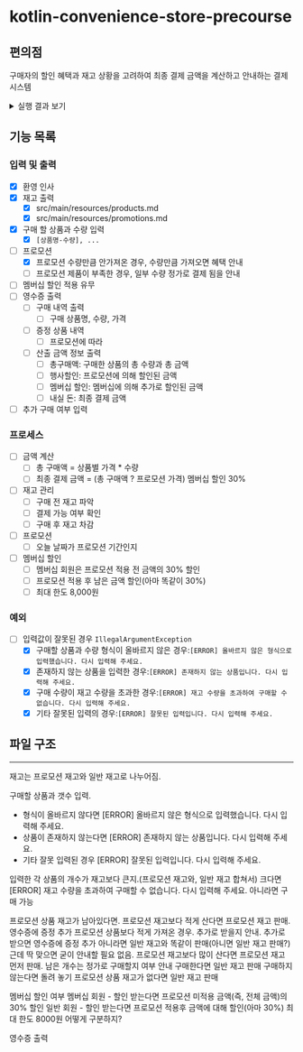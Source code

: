 # kotlin-convenience-store-precourse
## 편의점
구매자의 할인 혜택과 재고 상황을 고려하여 최종 결제 금액을 계산하고 안내하는 결제 시스템
<details>
<summary>실행 결과 보기</summary>
<div markdown="1">

```
안녕하세요. W편의점입니다.
현재 보유하고 있는 상품입니다.

- 콜라 1,000원 10개 탄산2+1
- 콜라 1,000원 10개
- 사이다 1,000원 8개 탄산2+1
- 사이다 1,000원 7개
- 오렌지주스 1,800원 9개 MD추천상품
- 오렌지주스 1,800원 재고 없음
- 탄산수 1,200원 5개 탄산2+1
- 탄산수 1,200원 재고 없음
- 물 500원 10개
- 비타민워터 1,500원 6개
- 감자칩 1,500원 5개 반짝할인
- 감자칩 1,500원 5개
- 초코바 1,200원 5개 MD추천상품
- 초코바 1,200원 5개
- 에너지바 2,000원 5개
- 정식도시락 6,400원 8개
- 컵라면 1,700원 1개 MD추천상품
- 컵라면 1,700원 10개

구매하실 상품명과 수량을 입력해 주세요. (예: [사이다-2],[감자칩-1])
[콜라-3],[에너지바-5]

멤버십 할인을 받으시겠습니까? (Y/N)
Y

===========W 편의점=============
상품명		수량	금액
콜라		3 	3,000
에너지바 		5 	10,000
===========증	정=============
콜라		1
==============================
총구매액		8	13,000
행사할인			-1,000
멤버십할인			-3,000
내실돈			 9,000

감사합니다. 구매하고 싶은 다른 상품이 있나요? (Y/N)
Y

안녕하세요. W편의점입니다.
현재 보유하고 있는 상품입니다.

- 콜라 1,000원 7개 탄산2+1
- 콜라 1,000원 10개
- 사이다 1,000원 8개 탄산2+1
- 사이다 1,000원 7개
- 오렌지주스 1,800원 9개 MD추천상품
- 오렌지주스 1,800원 재고 없음
- 탄산수 1,200원 5개 탄산2+1
- 탄산수 1,200원 재고 없음
- 물 500원 10개
- 비타민워터 1,500원 6개
- 감자칩 1,500원 5개 반짝할인
- 감자칩 1,500원 5개
- 초코바 1,200원 5개 MD추천상품
- 초코바 1,200원 5개
- 에너지바 2,000원 재고 없음
- 정식도시락 6,400원 8개
- 컵라면 1,700원 1개 MD추천상품
- 컵라면 1,700원 10개

구매하실 상품명과 수량을 입력해 주세요. (예: [사이다-2],[감자칩-1])
[콜라-10]

현재 콜라 4개는 프로모션 할인이 적용되지 않습니다. 그래도 구매하시겠습니까? (Y/N)
Y

멤버십 할인을 받으시겠습니까? (Y/N)
N

===========W 편의점=============
상품명		수량	금액
콜라		10 	10,000
===========증	정=============
콜라		2
==============================
총구매액		10	10,000
행사할인			-2,000
멤버십할인			-0
내실돈			 8,000

감사합니다. 구매하고 싶은 다른 상품이 있나요? (Y/N)
Y

안녕하세요. W편의점입니다.
현재 보유하고 있는 상품입니다.

- 콜라 1,000원 재고 없음 탄산2+1
- 콜라 1,000원 7개
- 사이다 1,000원 8개 탄산2+1
- 사이다 1,000원 7개
- 오렌지주스 1,800원 9개 MD추천상품
- 오렌지주스 1,800원 재고 없음
- 탄산수 1,200원 5개 탄산2+1
- 탄산수 1,200원 재고 없음
- 물 500원 10개
- 비타민워터 1,500원 6개
- 감자칩 1,500원 5개 반짝할인
- 감자칩 1,500원 5개
- 초코바 1,200원 5개 MD추천상품
- 초코바 1,200원 5개
- 에너지바 2,000원 재고 없음
- 정식도시락 6,400원 8개
- 컵라면 1,700원 1개 MD추천상품
- 컵라면 1,700원 10개

구매하실 상품명과 수량을 입력해 주세요. (예: [사이다-2],[감자칩-1])
[오렌지주스-1]

현재 오렌지주스은(는) 1개를 무료로 더 받을 수 있습니다. 추가하시겠습니까? (Y/N)
Y

멤버십 할인을 받으시겠습니까? (Y/N)
Y

===========W 편의점=============
상품명		수량	금액
오렌지주스		2 	3,600
===========증	정=============
오렌지주스		1
==============================
총구매액		2	3,600
행사할인			-1,800
멤버십할인			-0
내실돈			 1,800

감사합니다. 구매하고 싶은 다른 상품이 있나요? (Y/N)
N
```
</div>
</details>

## 기능 목록
### 입력 및 출력
- [x] 환영 인사
- [x] 재고 출력
  - [X] src/main/resources/products.md
  - [X] src/main/resources/promotions.md
- [x] 구매 할 상품과 수량 입력
  - [x] `[상품명-수량], ...`
- [ ] 프로모션
  - [x] 프로모션 수량만큼 안가져온 경우, 수량만큼 가져오면 혜택 안내
  - [ ] 프로모션 제품이 부족한 경우, 일부 수량 정가로 결제 됨을 안내
- [ ] 멤버십 할인 적용 유무
- [ ] 영수증 출력
  - [ ] 구매 내역 출력
    - [ ] 구매 상품명, 수량, 가격
  - [ ] 증정 상품 내역
    - [ ] 프로모션에 따라
  - [ ] 산출 금액 정보 출력
    - [ ] 총구매액: 구매한 상품의 총 수량과 총 금액
    - [ ] 행사할인: 프로모션에 의해 할인된 금액
    - [ ] 멤버십 할인: 멤버십에 의해 추가로 할인된 금액
    - [ ] 내실 돈: 최종 결제 금액
- [ ] 추가 구매 여부 입력
### 프로세스
- [ ] 금액 계산
  - [ ] 총 구매액 = 상품별 가격 * 수량
  - [ ] 최종 결제 금액 = (총 구매액 ? 프로모션 가격) 멤버십 할인 30%
- [ ] 재고 관리
  - [ ] 구매 전 재고 파악
  - [ ] 결제 가능 여부 확인
  - [ ] 구매 후 재고 차감
- [ ] 프로모션
  - [ ] 오늘 날짜가 프로모션 기간인지
- [ ] 멤버십 할인
  - [ ] 멤버십 회원은 프로모션 적용 전 금액의 30% 할인
  - [ ] 프로모션 적용 후 남은 금액 할인(아마 똑같이 30%)
  - [ ] 최대 한도 8,000원
### 예외
- [ ] 입력값이 잘못된 경우 `IllegalArgumentException`
  - [x] 구매할 상품과 수량 형식이 올바르지 않은 경우:`[ERROR] 올바르지 않은 형식으로 입력했습니다. 다시 입력해 주세요.`
  - [x] 존재하지 않는 상품을 입력한 경우:`[ERROR] 존재하지 않는 상품입니다. 다시 입력해 주세요.`
  - [x] 구매 수량이 재고 수량을 초과한 경우:`[ERROR] 재고 수량을 초과하여 구매할 수 없습니다. 다시 입력해 주세요.`
  - [x] 기타 잘못된 입력의 경우:`[ERROR] 잘못된 입력입니다. 다시 입력해 주세요.`
## 파일 구조

---
재고는 프로모션 재고와 일반 재고로 나누어짐.

  구매할 상품과 갯수 입력.
   - 형식이 올바르지 않다면 [ERROR] 올바르지 않은 형식으로 입력했습니다. 다시 입력해 주세요.
   - 상품이 존재하지 않는다면 [ERROR] 존재하지 않는 상품입니다. 다시 입력해 주세요.
   - 기타 잘못 입력된 경우 [ERROR] 잘못된 입력입니다. 다시 입력해 주세요.

  입력한 각 상품의 개수가 재고보다 큰지.(프로모션 재고와, 일반 재고 합쳐서)
    크다면 [ERROR] 재고 수량을 초과하여 구매할 수 없습니다. 다시 입력해 주세요.
    아니라면 구매 가능

  프로모션 상품 재고가 남아있다면.
    프로모션 재고보다 적게 산다면
      프로모션 재고 판매. 영수증에 증정 추가
        프로모션 상품보다 적게 가져온 경우. 추가로 받을지 안내.
          추가로 받으면 영수증에 증정 추가
          아니라면 일반 재고와 똑같이 판매(아니면 일반 재고 판매?)
        근데 딱 맞으면 굳이 안내할 필요 없음.
    프로모션 재고보다 많이 산다면
      프로모션 재고 먼저 판매.
        남은 개수는 정가로 구매할지 여부 안내
          구매한다면 일반 재고 판매
          구매하지 않는다면 돌려 놓기
  프로모션 상품 재고가 없다면
      일반 재고 판매

  멤버십 할인 여부
    멤버십 회원 - 할인 받는다면 프로모션 미적용 금액(즉, 전체 금액)의 30% 할인
    일반 회원 - 할인 받는다면 프로모션 적용후 금액에 대해 할인(아마 30%)
    최대 한도 8000원
    어떻게 구분하지?

  영수증 출력


